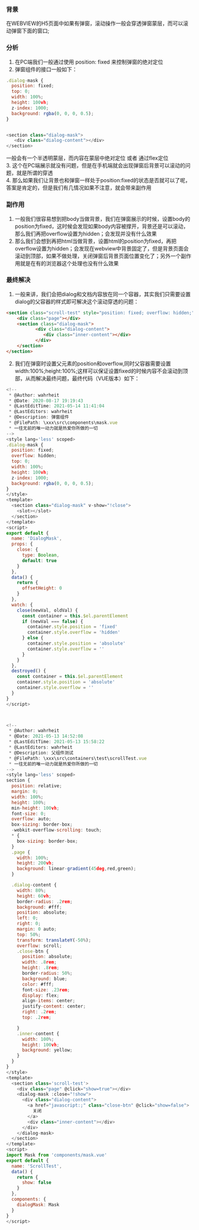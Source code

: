 ### 背景
 在WEBVIEW的H5页面中如果有弹窗，滚动操作一般会穿透弹窗蒙层，而可以滚动弹窗下面的窗口;
 
### 分析
1. 在PC端我们一般通过使用 position: fixed 来控制弹窗的绝对定位
2. 弹窗组件的接口一般如下：
```javascript
.dialog-mask {
  position: fixed;
  top: 0;
  width: 100%;
  height: 100vh;
  z-index: 1000;
  background: rgba(0, 0, 0, 0.5);
}


<section class="dialog-mask">
   <div class="dialog-content"></div>
</section>
```
一般会有一个半透明蒙层，而内容在蒙层中绝对定位 或者 通过flex定位  
3. 这个在PC端展示就没有问题，但是在手机端就会出现弹窗后背景可以滚动的问题，就是所谓的穿透  
4. 那么如果我们让背景也和弹窗一样处于position:fixed的状态是否就可以了呢，答案是肯定的，但是我们有几情况如果不注意，就会带来副作用

### 副作用
1. 一般我们很容易想到把body当做背景，我们在弹窗展示的时候，设置body的position为fixed，这时候会发现如果body内容被撑开，背景还是可以滚动，那么我们再把overflow设置为hidden；会发现并没有什么效果
2. 那么我们会想到再把html当做背景，设置html的position为fixed，再把overflow设置为hidden；会发现在webview中背景固定了，但是背景页面会滚动到顶部，如果不做处理，关闭弹窗后背景页面位置变化了；另外一个副作用就是在有的浏览器这个处理也没有什么效果

### 最终解决
1. 一般来讲，我们会把dialog和文档内容放在同一个容器，其实我们只需要设置dialog的父容器的样式即可解决这个滚动穿透的问题：
```html 
<section class="scroll-test" style="position: fixed; overflow: hidden;">
    <div class="page"></div> 
    <section class="dialog-mask">
           <div class="dialog-content">
              <div class="inner-content"></div>
           </div>
    </section>
</section>
```
2. 我们在弹窗时设置父元素的position和overflow,同时父容器需要设置width:100%;height:100%;这样可以保证设置fixed的时候内容不会滚动到顶部，从而解决最终问题，最终代码（VUE版本）如下：
```javascript
<!--
 * @Author: wahrheit
 * @Date: 2020-08-17 19:19:43
 * @LastEditTime: 2021-05-14 11:41:04
 * @LastEditors: wahrheit
 * @Description: 弹窗组件
 * @FilePath: \xxx\src\components\mask.vue
 * 一往无前的唯一动力就是热爱你所做的一切
-->
<style lang='less' scoped>
.dialog-mask {
  position: fixed;
  overflow: hidden;
  top: 0;
  width: 100%;
  height: 100vh;
  z-index: 1000;
  background: rgba(0, 0, 0, 0.5);
}
</style>
<template>
  <section class="dialog-mask" v-show="!close">
    <slot></slot>
  </section>
</template>
<script>
export default {
  name: 'DialogMask',
  props: {
    close: {
      type: Boolean,
      default: true
    }
  },
  data() {
    return {
      offsetHeight: 0
    }
  },
  watch: {
    close(newVal, oldVal) {
      const container = this.$el.parentElement
      if (newVal === false) {
        container.style.position = 'fixed'
        container.style.overflow = 'hidden'
      } else {
        container.style.position = 'absolute'
        container.style.overflow = ''
      }
    }
  },
  destroyed() {
    const container = this.$el.parentElement
    container.style.position = 'absolute'
    container.style.overflow = ''
  }
}
</script>



<!--
 * @Author: wahrheit
 * @Date: 2021-05-13 14:52:08
 * @LastEditTime: 2021-05-13 15:58:22
 * @LastEditors: wahrheit
 * @Description: 父组件测试
 * @FilePath: \xxx\src\containers\test\scrollTest.vue
 * 一往无前的唯一动力就是热爱你所做的一切
-->
<style lang='less' scoped>
section {
  position: relative;
  margin: 0;
  width: 100%;
  height: 100%;
  min-height: 100vh;
  font-size: 0;
  overflow: auto;
  box-sizing: border-box;
  -webkit-overflow-scrolling: touch;
  * {
    box-sizing: border-box;
  }
  .page {
    width: 100%;
    height: 200vh;
    background: linear-gradient(45deg,red,green);
  }

  .dialog-content {
    width: 80%;
    height: 60vh;
    border-radius: .2rem;
    background: #fff;
    position: absolute;
    left: 0;
    right: 0;
    margin: 0 auto;
    top: 50%;
    transform: translateY(-50%);
    overflow: scroll;
    .close-btn {
      position: absolute;
      width: .8rem;
      height: .8rem;
      border-radius: 50%;
      background: blue;
      color: #fff;
      font-size: .23rem;
      display: flex;
      align-items: center;
      justify-content: center;
      right: .2rem;
      top: .2rem;

    }
    .inner-content {
      width: 100%;
      height: 100vh;
      background: yellow;
    }
  }
}
</style>
<template>
  <section class='scroll-test'>
    <div class="page" @click="show=true"></div>
    <dialog-mask :close="!show">
      <div class="dialog-content">
        <a href="javascript:;" class="close-btn" @click="show=false">
          关闭
        </a>
        <div class="inner-content"></div>
      </div>
    </dialog-mask>
  </section>
</template>
<script>
import Mask from 'components/mask.vue'
export default {
  name: 'ScrollTest',
  data() {
    return {
      show: false
    }
  },
  components: {
    dialogMask: Mask
  }
}
</script>
```

  

